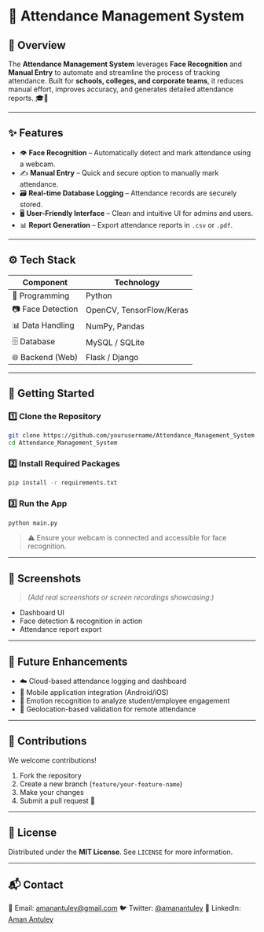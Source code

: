 
# 📌 Attendance Management System

## 🧾 Overview

The **Attendance Management System** leverages **Face Recognition** and **Manual Entry** to automate and streamline the process of tracking attendance. Built for **schools, colleges, and corporate teams**, it reduces manual effort, improves accuracy, and generates detailed attendance reports. 🎓💼

---

## ✨ Features

* 👁️ **Face Recognition** – Automatically detect and mark attendance using a webcam.
* ✍️ **Manual Entry** – Quick and secure option to manually mark attendance.
* 🗃️ **Real-time Database Logging** – Attendance records are securely stored.
* 🖥️ **User-Friendly Interface** – Clean and intuitive UI for admins and users.
* 📊 **Report Generation** – Export attendance reports in `.csv` or `.pdf`.

---

## ⚙️ Tech Stack

| Component         | Technology               |
| ----------------- | ------------------------ |
| 🐍 Programming    | Python                   |
| 📷 Face Detection | OpenCV, TensorFlow/Keras |
| 📊 Data Handling  | NumPy, Pandas            |
| 🗄️ Database      | MySQL / SQLite           |
| 🌐 Backend (Web)  | Flask / Django           |

---

## 🚀 Getting Started

### 1️⃣ Clone the Repository

```bash
git clone https://github.com/yourusername/Attendance_Management_System.git
cd Attendance_Management_System
```

### 2️⃣ Install Required Packages

```bash
pip install -r requirements.txt
```

### 3️⃣ Run the App

```bash
python main.py
```

> ⚠️ Ensure your webcam is connected and accessible for face recognition.

---

## 📸 Screenshots

> *(Add real screenshots or screen recordings showcasing:)*

* Dashboard UI
* Face detection & recognition in action
* Attendance report export

---

## 🚧 Future Enhancements

* ☁️ Cloud-based attendance logging and dashboard
* 📱 Mobile application integration (Android/iOS)
* 🧠 Emotion recognition to analyze student/employee engagement
* 📍 Geolocation-based validation for remote attendance

---

## 🤝 Contributions

We welcome contributions!

1. Fork the repository
2. Create a new branch (`feature/your-feature-name`)
3. Make your changes
4. Submit a pull request 🚀

---

## 📜 License

Distributed under the **MIT License**. See `LICENSE` for more information.

---

## 📬 Contact

📧 Email: [amanantuley@gmail.com](mailto:amanantuley@gmail.com)
🐦 Twitter: [@amanantuley](https://twitter.com/amanantuley)
💼 LinkedIn: [Aman Antuley](https://linkedin.com/in/amanantuley)
